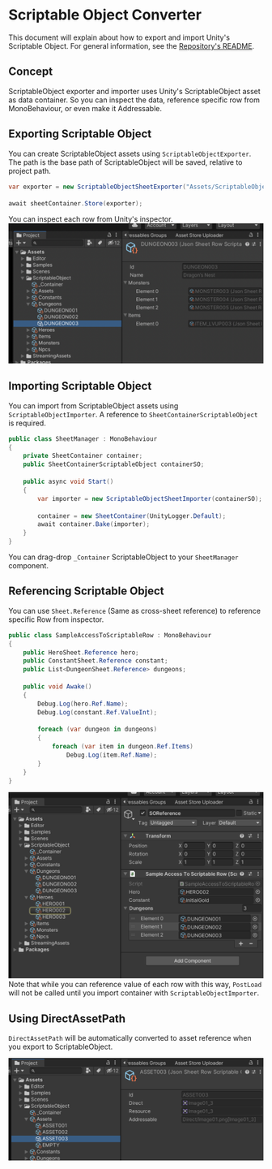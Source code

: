 # Scriptable Object Converter
This document will explain about how to export and import Unity's Scriptable Object. For general information, see the [Repository's README](../README.md).

## Concept
ScriptableObject exporter and importer uses Unity's ScriptableObject asset as data container.
So you can inspect the data, reference specific row from MonoBehaviour, or even make it Addressable.

## Exporting Scriptable Object
You can create ScriptableObject assets using `ScriptableObjectExporter`.
The path is the base path of ScriptableObject will be saved, relative to project path.
```csharp
var exporter = new ScriptableObjectSheetExporter("Assets/ScriptableObject");

await sheetContainer.Store(exporter);
```
You can inspect each row from Unity's inspector.
![ScriptableObject Inspector](../.github/images/so_export.png)

## Importing Scriptable Object
You can import from ScriptableObject assets using `ScriptableObjectImporter`. A reference to `SheetContainerScriptableObject` is required.
```csharp
public class SheetManager : MonoBehaviour
{
    private SheetContainer container;
    public SheetContainerScriptableObject containerSO;

    public async void Start()
    {
        var importer = new ScriptableObjectSheetImporter(containerSO);

        container = new SheetContainer(UnityLogger.Default);
        await container.Bake(importer);
    }
}
```
You can drag-drop `_Container` ScriptableObject to your `SheetManager` component.

## Referencing Scriptable Object
You can use `Sheet.Reference` (Same as cross-sheet reference) to reference specific Row from inspector.

```csharp
public class SampleAccessToScriptableRow : MonoBehaviour
{
    public HeroSheet.Reference hero;
    public ConstantSheet.Reference constant;
    public List<DungeonSheet.Reference> dungeons;

    public void Awake()
    {
        Debug.Log(hero.Ref.Name);
        Debug.Log(constant.Ref.ValueInt);

        foreach (var dungeon in dungeons)
        {
            foreach (var item in dungeon.Ref.Items)
                Debug.Log(item.Ref.Name);
        }
    }
}
```
![ScriptableObject Reference](../.github/images/so_reference.png)
Note that while you can reference value of each row with this way, `PostLoad` will not be called until you import container with `ScriptableObjectImporter`.

## Using DirectAssetPath
`DirectAssetPath` will be automatically converted to asset reference when you export to ScriptableObject.

![ScriptableObject DirectAssetPath](../.github/images/so_direct.png)

